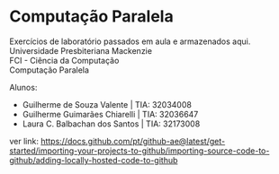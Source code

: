 # Computação Paralela
Exercícios de laboratório passados em aula e armazenados aqui. <br />
Universidade Presbiteriana Mackenzie <br />
FCI - Ciência da Computação <br />
Computação Paralela <br />

Alunos:
- Guilherme de Souza Valente | TIA: 32034008
- Guilherme Guimarães Chiarelli | TIA: 32036647
- Laura C. Balbachan dos Santos | TIA: 32173008



ver link: https://docs.github.com/pt/github-ae@latest/get-started/importing-your-projects-to-github/importing-source-code-to-github/adding-locally-hosted-code-to-github

